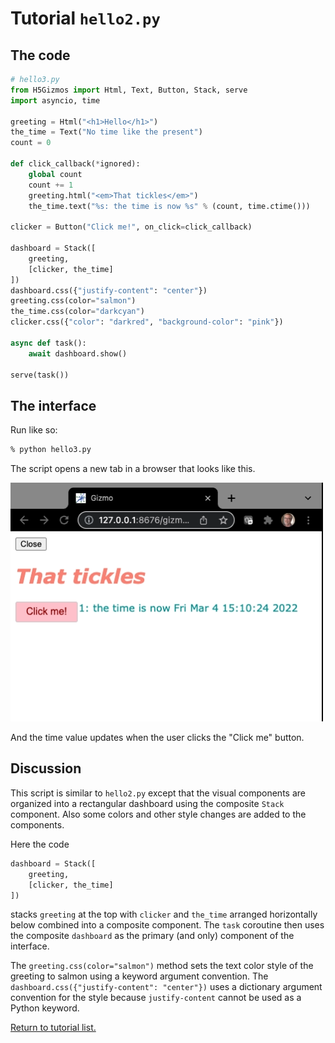 

# Tutorial `hello2.py`

## The code

```Python
# hello3.py
from H5Gizmos import Html, Text, Button, Stack, serve
import asyncio, time

greeting = Html("<h1>Hello</h1>")
the_time = Text("No time like the present")
count = 0

def click_callback(*ignored):
    global count
    count += 1
    greeting.html("<em>That tickles</em>")
    the_time.text("%s: the time is now %s" % (count, time.ctime()))

clicker = Button("Click me!", on_click=click_callback)

dashboard = Stack([
    greeting,
    [clicker, the_time]
])
dashboard.css({"justify-content": "center"})
greeting.css(color="salmon")
the_time.css(color="darkcyan")
clicker.css({"color": "darkred", "background-color": "pink"})

async def task():
    await dashboard.show()

serve(task())
```

## The interface

Run like so:

```bash
% python hello3.py
```

The script opens a new tab in a browser that looks like this.

<img src="hello3.png">

And the time value updates when the user clicks the "Click me" button.


## Discussion

This script is similar to `hello2.py` except that the visual components
are organized into a rectangular dashboard using the composite `Stack` component.
Also some colors and other style changes are added to the components.

Here the code
```python
dashboard = Stack([
    greeting,
    [clicker, the_time]
])
```
stacks `greeting` at the top with `clicker` and `the_time` arranged horizontally below
combined into a composite component.
The `task` coroutine then uses the composite `dashboard` as the primary 
(and only) component of the interface.

The `greeting.css(color="salmon")` method sets the text color style of the greeting to
salmon using a keyword argument convention.
The `dashboard.css({"justify-content": "center"})` uses a dictionary argument
convention for the style because `justify-content` cannot be used as a Python
keyword.

<a href="README.md">Return to tutorial list.</a>
